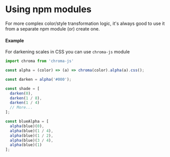 # Using npm modules
For more complex color/style transformation logic, it's always good to use it from a separate npm module (or) create one.

#### Example

For darkening scales in CSS you can use `chroma-js` module
```javascript
import chroma from 'chroma-js'

const alpha = (color) => (a) => chroma(color).alpha(a).css();

const darken = alpha('#000');

const shade = [
  darken(0),
  darken(1 / 8),
  darken(1 / 4)
  // More...
];

const blueAlpha = [
  alpha(blue)(0),
  alpha(blue)(1 / 4),
  alpha(blue)(1 / 2),
  alpha(blue)(3 / 4),
  alpha(blue)(1)
];
```
